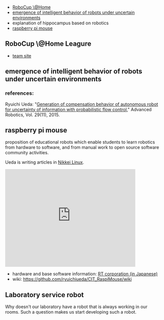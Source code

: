 <ul>
	<li><a href="#robocup">RoboCup \@Home</a></li>
	<li><a href="#pfc">emergence of intelligent behavior of robots under uncertain environments</a></li>
	<li>explanation of hippocampus based on robotics</li>
	<li><a href="#raspimouse">raspberry pi mouse</a></li>
</ul>

<h2 id="robocup">RoboCup \@Home Leagure</h2>
<ul>
	<li><a href="http://at-home.cit-brains.net" target="_blank">team site</a></li>
</ul>
<h2 id="pfc">emergence of intelligent behavior of robots under uncertain environments</h2>
<h3>references:</h3>
Ryuichi Ueda: "<a href="http://www.tandfonline.com/doi/abs/10.1080/01691864.2015.1009943#.Vf1cbp3tmko" target="_blank">Generation of compensation behavior of autonomous robot for uncertainty of information with probabilistic flow control</a>," Advanced Robotics, Vol. 29(11), 2015.
<h2 id="raspimouse">raspberry pi mouse</h2>
proposition of educational robots which enable students to learn robotics from hardware to software, and from manual work to open source software community activities.

Ueda is writing articles in <a href="http://itpro.nikkeibp.co.jp/linux/" target="_blank">Nikkei Linux</a>.

<iframe width="420" height="315" src="https://www.youtube.com/embed/nNwKVeCqjus" frameborder="0" allowfullscreen=""></iframe>
<ul>
	<li>hardware and base software information: <a href="http://www.rt-shop.jp/index.php?main_page=product_info&amp;products_id=3201" target="_blank">RT corporation (in Japanese)</a></li>
	<li>wiki: <a href="https://github.com/ryuichiueda/CIT_RaspiMouse/wiki" target="_blank">https://github.com/ryuichiueda/CIT_RaspiMouse/wiki</a></li>
</ul>


<h2 id="robocup">Laboratory service robot</h2>

Why doesn't our laboratory have a robot that is always working in our rooms. Such a question makes us start developing such a robot.
